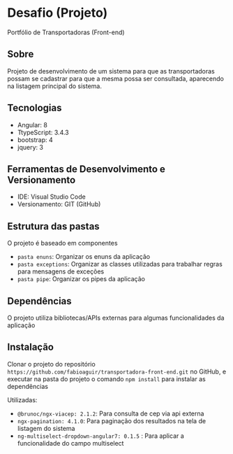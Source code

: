 # Desafio (Projeto)
Portfólio de Transportadoras (Front-end)

## Sobre
Projeto de desenvolvimento de um sistema para que as transportadoras possam se
cadastrar para que a mesma possa ser consultada, aparecendo na listagem principal do sistema.

## Tecnologias
- Angular: 8
- TtypeScript: 3.4.3
- bootstrap: 4
- jquery: 3

## Ferramentas de Desenvolvimento e Versionamento
- IDE: Visual Studio Code
- Versionamento: GIT (GitHub)

## Estrutura das pastas
O projeto é baseado em componentes

- `pasta enuns`: Organizar os enuns da aplicação
- `pasta exceptions`:  Organizar as classes utilizadas para trabalhar regras para mensagens de exceções
- `pasta pipe`: Organizar os pipes da aplicação

## Dependências
O projeto utiliza bibliotecas/APIs externas para algumas funcionalidades da aplicação

## Instalação
Clonar o projeto do repositório `https://github.com/fabioaguir/transportadora-front-end.git` no GitHub,
e executar na pasta do projeto o comando `npm install` para instalar as dependências

Utilizadas:
- `@brunoc/ngx-viacep: 2.1.2`: Para consulta de cep via api externa
- `ngx-pagination: 4.1.0`: Para paginação dos resultados na tela de listagem do sistema
- `ng-multiselect-dropdown-angular7: 0.1.5` : Para aplicar a funcionalidade do campo multiselect
